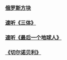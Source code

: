 
###     [ 俄罗斯方块 ]( https://boyan01.github.io/flutter-tetris/#/ )    <br/>
###     [ 速听《三体》]( https://www.youtube.com/watch?v=QO25QnboJG0&list=PLUm1zvJ4-ufdtpMfD800oTw2hB5ghwabA&index=2&t=0s )    <br/>
###     [ 速听《最后一个地球人》]( https://www.youtube.com/watch?v=81ulM0cvTKw )    <br/>
###     [ 《切尔诺贝利》]( http://v.qq.com/detail/i/ix6w4wausx518m8.html?ptag=10523 )    <br/>
